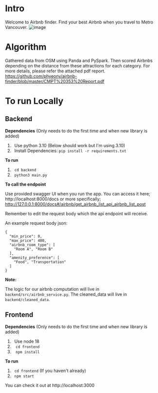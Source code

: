 # Intro
Welcome to Airbnb finder. Find your best Airbnb when you travel to Metro Vancouver.
![image](https://user-images.githubusercontent.com/67985232/208594362-64b92dbd-cedb-4b4b-a8f2-a3316b85c32e.png)

# Algorithm
Gathered data from OSM using Panda and PySpark. Then scored Airbnbs depending on the distance from these attractions for each category. For more details, please refer the attached pdf report.  https://github.com/phyeony/airbnb-finder/blob/master/CMPT%20353%20Report.pdf 

# To run Locally
## Backend
**Dependencies** (Only needs to do the first time and when new library is added)
1. &ensp;Use python 3.10 (Below should work but I'm using 3.10)
2. &ensp;Install Dependencies:  `pip install -r requirements.txt` 

**To run**
1. &ensp;`cd backend`
2. &ensp;`python3 main.py`

**To call the endpoint** 

Use provided swagger UI when you run the app. 
You can access it here;  http://localhost:8000/docs or more specifically; http://127.0.0.1:8000/docs#/airbnb/get_airbnb_list_api_airbnb_list_post 
  
Remember to edit the request body which the api endpoint will receive.

An example request body json:
``` 
{
  "min_price": 0,
  "max_price": 400,
  "airbnb_room_type": [
    "Room A", "Room B"
  ],
  "amenity_preference": [
    "Food", "Transportation"
  ]
} 
```
**Note:**

The logic for our airbnb computation will live in `backend/src/airbnb_service.py`. The cleaned_data will live in `backend/cleaned_data`.

## Frontend

**Dependencies** (Only needs to do the first time and when new library is added)
1. &ensp;Use node 18
2. &ensp; `cd frontend`
3. &ensp; `npm install`

**To run**
1. &ensp;`cd frontend` (If you haven't already)
2. &ensp;`npm start`

You can check it out at http://localhost:3000
